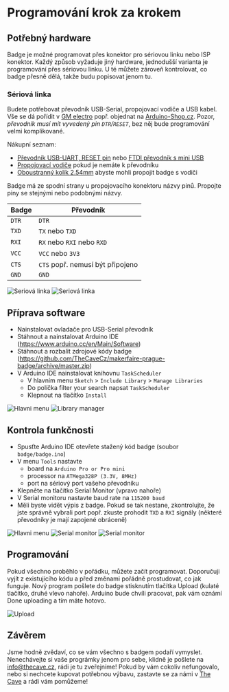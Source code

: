# Programování krok za krokem

## Potřebný hardware

Badge je možné programovat přes konektor pro sériovou linku nebo ISP konektor. Každý způsob vyžaduje jiný hardware, jednodušší varianta je programování přes sériovou linku. U té můžete zároveň kontrolovat, co badge přesně dělá, takže budu popisovat jenom tu.

### Sériová linka

Budete potřebovat převodník USB-Serial, propojovací vodiče a USB kabel. Vše se dá pořídit v [GM electro](https://gme.cz) popř. objednat na [Arduino-Shop.cz](https://arduino-shop.cz). Pozor, *převodník musí mít vyvedený pin `DTR`/`RESET`*, bez něj bude programování velmi komplikované.

Nákupní seznam: 

* [Převodník USB-UART, RESET pin](https://www.gme.cz/prevodnik-usb-uart-reset-pin-product-38325) nebo [FTDI převodník s mini USB](https://www.gme.cz/ftdi-prevodnik-s-mini-usb-a-spi)
* [Propojovací vodiče](https://www.gme.cz/propojovaci-vodice-zasuvka-zasuvka-40-kusu) pokud je nemáte k převodníku
* [Oboustranný kolík 2.54mm](https://www.gme.cz/oboustranny-kolik-zl201-06g) abyste mohli propojit badge s vodiči

Badge má ze spodní strany u propojovacího konektoru názvy pinů. Propojte piny se stejnými nebo podobnými názvy.

| Badge | Převodník |
| --- | --- |
| `DTR` | `DTR` |
| `TXD` | `TX` nebo `TXD` |
| `RXI` | `RX` nebo `RXI` nebo `RXD` |
| `VCC` | `VCC` nebo `3V3` |
| `CTS` | `CTS` popř. nemusí být připojeno |
| `GND` | `GND` |

![Seriová linka](serial.jpg)
![Seriová linka](connection.jpg)


## Příprava software

* Nainstalovat ovladače pro USB-Serial převodník
* Stáhnout a nainstalovat Arduino IDE (https://www.arduino.cc/en/Main/Software)
* Stáhnout a rozbalit zdrojové kódy badge (https://github.com/TheCaveCz/makerfaire-prague-badge/archive/master.zip)
* V Arduino IDE nainstalovat knihovnu `TaskScheduler`
  * V hlavním menu `Sketch` > `Include Library` > `Manage Libraries`
  * Do políčka filter your search napsat `TaskScheduler`
  * Klepnout na tlačítko `Install`

![Hlavni menu](menu-library.png)
![Library manager](library-manager.png)

## Kontrola funkčnosti

* Spusťte Arduino IDE otevřete stažený kód badge (soubor `badge/badge.ino`)
* V menu `Tools` nastavte
  * board na `Arduino Pro or Pro mini`
  * processor na `ATMega328P (3.3V, 8MHz)`
  * port na sériový port vašeho převodníku
* Klepněte na tlačítko Serial Monitor (vpravo nahoře)
* V Serial monitoru nastavte baud rate na `115200 baud`
* Měli byste vidět výpis z badge. Pokud se tak nestane, zkontrolujte, že jste správně vybrali port popř. zkuste prohodit `TXD` a `RXI` signály (některé převodníky je mají zapojené obráceně)

![Hlavni menu](settings.png)
![Serial monitor](serial-monitor.png)
![Serial monitor](serial-monitor2.png)

## Programování

Pokud všechno proběhlo v pořádku, můžete začít programovat. Doporučuji vyjít z existujícího kódu a před změnami pořádně prostudovat, co jak funguje. Nový program pošlete do badge stisknutím tlačítka Upload (kulaté tlačítko, druhé vlevo nahoře). Arduino bude chvíli pracovat, pak vám oznámí Done uploading a tím máte hotovo.

![Upload](upload.png)

## Závěrem

Jsme hodně zvědaví, co se vám všechno s badgem podaří vymyslet. Nenechávejte si vaše prográmky jenom pro sebe, klidně je pošlete na info@thecave.cz, rádi je tu zveřejníme! Pokud by vám cokoliv nefungovalo, nebo si nechcete kupovat potřebnou výbavu, zastavte se za námi v [The Cave](https://thecave.cz/navsteva/) a rádi vám pomůžeme!





